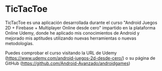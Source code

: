 # TicTacToe
TicTacToe es una aplicación desarrollada durante el curso "Android Juegos 2D + Firebase + Multiplayer Online desde cero" impartido en la plataforma Online Udemy, donde he aplicado mis conocimientos de Android y mejorado mis aptitudes utilizando nuevas herramientas o nuevas metodologías.

Puedes comprobar el curso visitando la URL de Udemy (https://www.udemy.com/android-juegos-2d-desde-cero/) o su página de GitHub (https://github.com/Android-Avanzado/androidgames)
